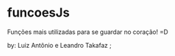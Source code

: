 # funcoesJs
Funções mais utilizadas para se guardar no coração! =D

by: Luiz Antônio e Leandro Takafaz ;
